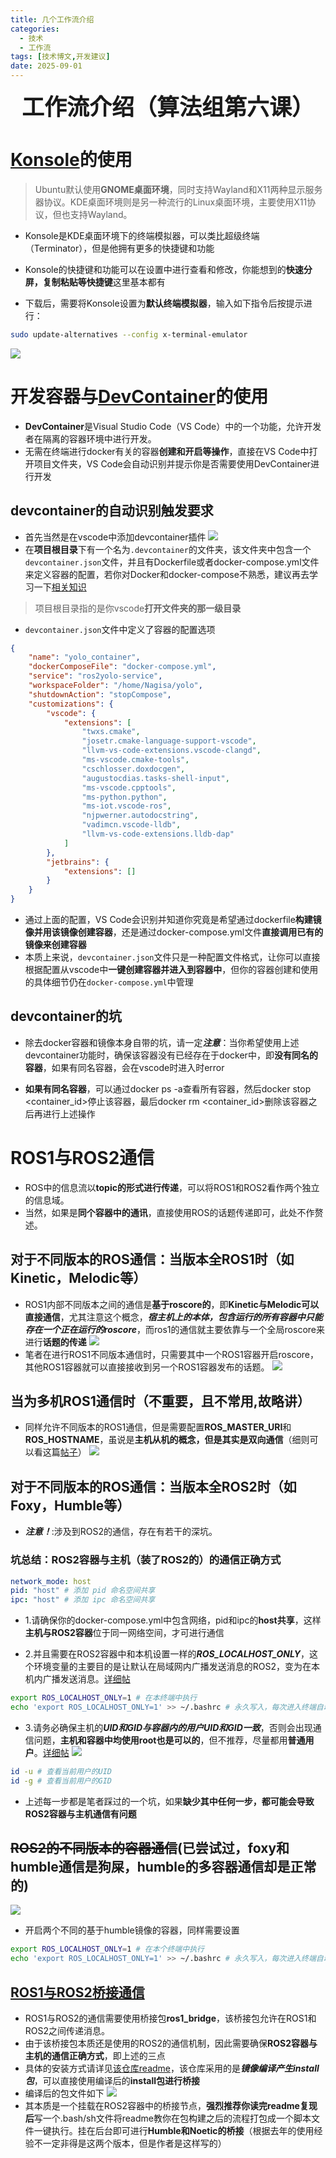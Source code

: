 ```yaml
---
title: 几个工作流介绍
categories: 
  - 技术
  - 工作流
tags: [技术博文,开发建议]
date: 2025-09-01
---
```

<div align="center" style="font-size: 36px; font-weight: 800;">
  工作流介绍（算法组第六课）
</div>

# [Konsole](https://konsole.kde.org/download.html)的使用
> Ubuntu默认使用**GNOME桌面环境**，同时支持Wayland和X11两种显示服务器协议。KDE桌面环境则是另一种流行的Linux桌面环境，主要使用X11协议，但也支持Wayland。

- Konsole是KDE桌面环境下的终端模拟器，可以类比超级终端（Terminator），但是他拥有更多的快捷键和功能
- Konsole的快捷键和功能可以在设置中进行查看和修改，你能想到的**快速分屏，复制粘贴等快捷键**这里基本都有

- 下载后，需要将Konsole设置为**默认终端模拟器**，输入如下指令后按提示进行：
```bash
sudo update-alternatives --config x-terminal-emulator
```
![](../blog-img/workflow/image.png)

# 开发容器与[DevContainer](https://code.visualstudio.com/docs/devcontainers/containers)的使用
- **DevContainer**是Visual Studio Code（VS Code）中的一个功能，允许开发者在隔离的容器环境中进行开发。
- 无需在终端进行docker有关的容器**创建和开启等操作**，直接在VS Code中打开项目文件夹，VS Code会自动识别并提示你是否需要使用DevContainer进行开发

## devcontainer的自动识别触发要求
- 首先当然是在vscode中添加devcontainer插件
![](../blog-img/workflow/image1.png)
- 在**项目根目录**下有一个名为`.devcontainer`的文件夹，该文件夹中包含一个`devcontainer.json`文件，并且有Dockerfile或者docker-compose.yml文件来定义容器的配置，若你对Docker和docker-compose不熟悉，建议再去学习一下[相关知识](https://tlf-nagisa-blog.com/2025/03/15/docker1/)

> 项目根目录指的是你vscode**打开文件夹的那一级目录**
- `devcontainer.json`文件中定义了容器的配置选项
```json
{
    "name": "yolo_container",
    "dockerComposeFile": "docker-compose.yml",
    "service": "ros2yolo-service",
    "workspaceFolder": "/home/Nagisa/yolo",
    "shutdownAction": "stopCompose",
    "customizations": {
        "vscode": {
            "extensions": [
                "twxs.cmake",
                "josetr.cmake-language-support-vscode",
                "llvm-vs-code-extensions.vscode-clangd",
                "ms-vscode.cmake-tools",
                "cschlosser.doxdocgen",
                "augustocdias.tasks-shell-input",
                "ms-vscode.cpptools",
                "ms-python.python",
                "ms-iot.vscode-ros",
                "njpwerner.autodocstring",
                "vadimcn.vscode-lldb",
                "llvm-vs-code-extensions.lldb-dap"
            ]
        },
        "jetbrains": {
            "extensions": []
        }
    }
}
``` 
- 通过上面的配置，VS Code会识别并知道你究竟是希望通过dockerfile**构建镜像并用该镜像创建容器**，还是通过docker-compose.yml文件**直接调用已有的镜像来创建容器**
- 本质上来说，`devcontainer.json`文件只是一种配置文件格式，让你可以直接根据配置从vscode中**一键创建容器并进入到容器中**，但你的容器创建和使用的具体细节仍在`docker-compose.yml`中管理

## devcontainer的坑
- 除去docker容器和镜像本身自带的坑，请一定***注意***：当你希望使用上述devcontainer功能时，确保该容器没有已经存在于docker中，即**没有同名的容器**，如果有同名容器，会在vscode时进入时error

- **如果有同名容器**，可以通过docker ps -a查看所有容器，然后docker stop <container_id>停止该容器，最后docker rm <container_id>删除该容器之后再进行上述操作

# ROS1与ROS2通信
- ROS中的信息流以**topic的形式进行传递**，可以将ROS1和ROS2看作两个独立的信息域。
- 当然，如果是**同个容器中的通讯**，直接使用ROS的话题传递即可，此处不作赘述。

## 对于不同版本的ROS通信：当版本全ROS1时（如Kinetic，Melodic等）
- ROS1内部不同版本之间的通信是**基于roscore的**，即**Kinetic与Melodic可以直接通信**，尤其注意这个概念，***宿主机上的本体，包含运行的所有容器中只能存在一个正在运行的roscore***，而ros1的通信就主要依靠与一个全局roscore来进行**话题的传递**
![](../blog-img/workflow/image2.png)
- 笔者在进行ROS1不同版本通信时，只需要其中一个ROS1容器开启roscore，其他ROS1容器就可以直接接收到另一个ROS1容器发布的话题。
![](../blog-img/workflow/image3.png)

## 当为多机ROS1通信时（不重要，且不常用,故略讲）
- 同样允许不同版本的ROS1通信，但是需要配置**ROS_MASTER_URI**和**ROS_HOSTNAME**，虽说是**主机从机的概念，但是其实是双向通信**（细则可以看这篇[帖子](https://www.cnblogs.com/binbin2002/p/18732070)）
![](../blog-img/workflow/image4.png)

## 对于不同版本的ROS通信：当版本全ROS2时（如Foxy，Humble等）
- ***注意！***:涉及到ROS2的通信，存在有若干的深坑。
### 坑总结：ROS2容器与主机（装了ROS2的）的通信正确方式
```yaml
network_mode: host
pid: "host" # 添加 pid 命名空间共享
ipc: "host" # 添加 ipc 命名空间共享 
```
- 1.请确保你的docker-compose.yml中包含网络，pid和ipc的**host共享**，这样**主机与ROS2容器**位于同一网络空间，才可进行通信

- 2.并且需要在ROS2容器中和本机设置一样的***ROS_LOCALHOST_ONLY***，这个环境变量的主要目的是让默认在局域网内广播发送消息的ROS2，变为在本机内广播发送消息。[详细帖](https://blog.csdn.net/qq_35395195/article/details/129529387)

```bash
export ROS_LOCALHOST_ONLY=1 # 在本终端中执行
echo 'export ROS_LOCALHOST_ONLY=1' >> ~/.bashrc # 永久写入，每次进入终端自动执行
```
- 3.请务必确保主机的***UID和GID与容器内的用户UID和GID一致***，否则会出现通信问题，**主机和容器中均使用root也是可以的**，但不推荐，尽量都用**普通用户**。[详细帖](https://blog.csdn.net/weixin_42106287/article/details/148282265)
![](../blog-img/workflow/image8.png)
```bash
id -u # 查看当前用户的UID
id -g # 查看当前用户的GID
```
- 上述每一步都是笔者踩过的一个坑，如果**缺少其中任何一步，都可能会导致ROS2容器与主机通信有问题**

## ~~ROS2的不同版本的容器通信~~(已尝试过，foxy和humble通信是狗屎，humble的多容器通信却是正常的)
![](../blog-img/workflow/image10.png)
- 开启两个不同的基于humble镜像的容器，同样需要设置
```bash
export ROS_LOCALHOST_ONLY=1 # 在本个终端中执行
echo 'export ROS_LOCALHOST_ONLY=1' >> ~/.bashrc # 永久写入，每次进入终端自动执行
```
## [ROS1与ROS2桥接通信](https://github.com/TommyChangUMD/ros-humble-ros1-bridge-builder)
- ROS1与ROS2的通信需要使用桥接包**ros1_bridge**，该桥接包允许在ROS1和ROS2之间传递消息。
- 由于该桥接包本质还是使用的ROS2的通信机制，因此需要确保**ROS2容器与主机的通信正确方式**，即上述的三点
- 具体的安装方式请详见[该仓库readme](https://github.com/TommyChangUMD/ros-humble-ros1-bridge-builder)，该仓库采用的是***镜像编译产生install包***，可以直接使用编译后的**install包进行桥接**
- 编译后的包文件如下
![](../blog-img/workflow/image11.png)
- 其本质是一个挂载在ROS2容器中的桥接节点，**强烈推荐你读完readme复现后**写一个.bash/sh文件将readme教你在包构建之后的流程打包成一个脚本文件一键执行。挂在后台即可进行**Humble和Noetic的桥接**（根据去年的使用经验不一定非得是这两个版本，但是作者是这样写的）